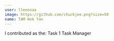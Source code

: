 ```yaml
---
user: lleeooaa
image: https://github.com/chuckjee.png?size=50
name: TAM Hok Yan
---
```

I contributed as the: Task 1 Task Manager

<!-- 
Note: Please put down your own information, and register your real contribution. Check the md syntax and DO NOT set up a table...
-->
